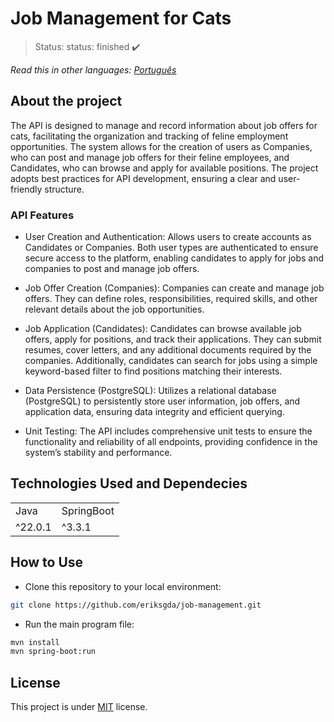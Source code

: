 <h1>Job Management for Cats</h1>

> Status: status: finished ✔️

_Read this in other languages:_
[_Português_](./translations/README-ptBR.md)

## About the project

The API is designed to manage and record information about job offers for cats, facilitating the organization and tracking of feline employment opportunities. The system allows for the creation of users as Companies, who can post and manage job offers for their feline employees, and Candidates, who can browse and apply for available positions. The project adopts best practices for API development, ensuring a clear and user-friendly structure.

### API Features

- User Creation and Authentication: Allows users to create accounts as Candidates or Companies. Both user types are authenticated to ensure secure access to the platform, enabling candidates to apply for jobs and companies to post and manage job offers.

- Job Offer Creation (Companies): Companies can create and manage job offers. They can define roles, responsibilities, required skills, and other relevant details about the job opportunities.

- Job Application (Candidates): Candidates can browse available job offers, apply for positions, and track their applications. They can submit resumes, cover letters, and any additional documents required by the companies. Additionally, candidates can search for jobs using a simple keyword-based filter to find positions matching their interests.

- Data Persistence (PostgreSQL): Utilizes a relational database (PostgreSQL) to persistently store user information, job offers, and application data, ensuring data integrity and efficient querying.

- Unit Testing: The API includes comprehensive unit tests to ensure the functionality and reliability of all endpoints, providing confidence in the system’s stability and performance.

## Technologies Used and Dependecies

<table>
  <tr>
    <td>Java</td>
    <td>SpringBoot</td>
  </tr>
  <tr>
    <td>^22.0.1</td>
    <td>^3.3.1</td>
  </tr>
</table>

## How to Use

- Clone this repository to your local environment:

```bash
git clone https://github.com/eriksgda/job-management.git
```

- Run the main program file:

```bash
mvn install
mvn spring-boot:run

```

## License

This project is under [MIT](./LICENSE) license.
